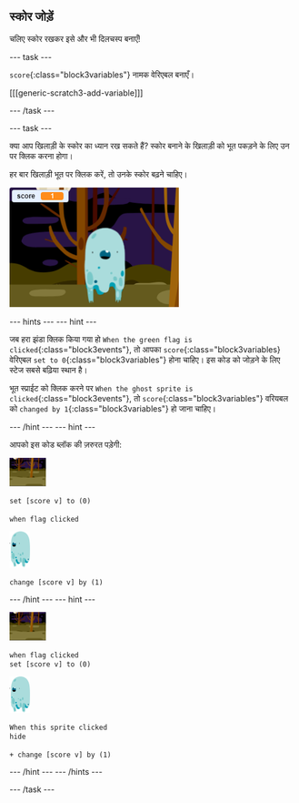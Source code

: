 ## स्कोर जोड़ें

चलिए स्कोर रखकर इसे और भी दिलचस्प बनाएँ!

\--- task \---

`score`{:class="block3variables"} नामक वेरिएबल बनाएँ।

[[[generic-scratch3-add-variable]]]

\--- /task \---

\--- task \---

क्या आप खिलाड़ी के स्कोर का ध्यान रख सकते हैं? स्कोर बनाने के खिलाड़ी को भूत पकड़ने के लिए उन पर क्लिक करना होगा।

हर बार खिलाड़ी भूत पर क्लिक करें, तो उनके स्कोर बढ़ने चाहिए।

![स्कोर बढ़ाना](images/ghost-score-test.png)

\--- hints \--- \--- hint \---

जब हरा झंडा क्लिक किया गया हो `When the green flag is clicked`{:class="block3events"}, तो आपका `score`{:class="block3variables} वेरिएबल `set to 0`{:class="block3variables"} होना चाहिए। इस कोड को जोड़ने के लिए स्टेज सबसे बढ़िया स्थान है।

भूत स्प्राईट को क्लिक करने पर `When the ghost sprite is clicked`{:class="block3events"}, तो `score`{:class="block3variables"} वरियबल को `changed by 1`{:class="block3variables"} हो जाना चाहिए।

\--- /hint \--- \--- hint \---

आपको इस कोड ब्लॉक की ज़रुरत पड़ेगी:

![बैकड्रॉप आइकन](images/ghost-backdrop.png)

```blocks3
set [score v] to (0)

when flag clicked
```

![भूत स्प्राइट](images/ghost-sprite.png)

```blocks3
change [score v] by (1)
```

\--- /hint \--- \--- hint \---

![बैकड्रॉप आइकन](images/ghost-backdrop.png)

```blocks3
when flag clicked
set [score v] to (0)
```

![भूत स्प्राइट](images/ghost-sprite.png)

```blocks3
When this sprite clicked
hide

+ change [score v] by (1)
```

\--- /hint \--- \--- /hints \---

\--- /task \---